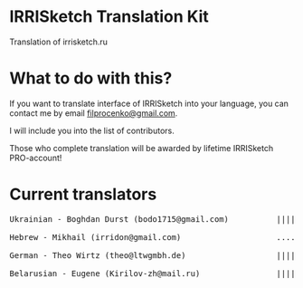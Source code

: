 # IRRISketch Translation Kit
Translation of irrisketch.ru

# What to do with this?
If you want to translate interface of IRRISketch into your language, you can contact me by email filprocenko@gmail.com.

I will include you into the list of contributors.

Those who complete translation will be awarded by lifetime IRRISketch PRO-account!

# Current translators
<pre>
Ukrainian - Boghdan Durst (bodo1715@gmail.com)          |||||||||||||||| (COMPLETED)

Hebrew - Mikhail (irridon@gmail.com)                    ................ (0%)

German - Theo Wirtz (theo@ltwgmbh.de)                   |||||||||||||||| (COMPLETED)

Belarusian - Eugene (Kirilov-zh@mail.ru)                |||||||||||||||| (COMPLETED)
</pre>


